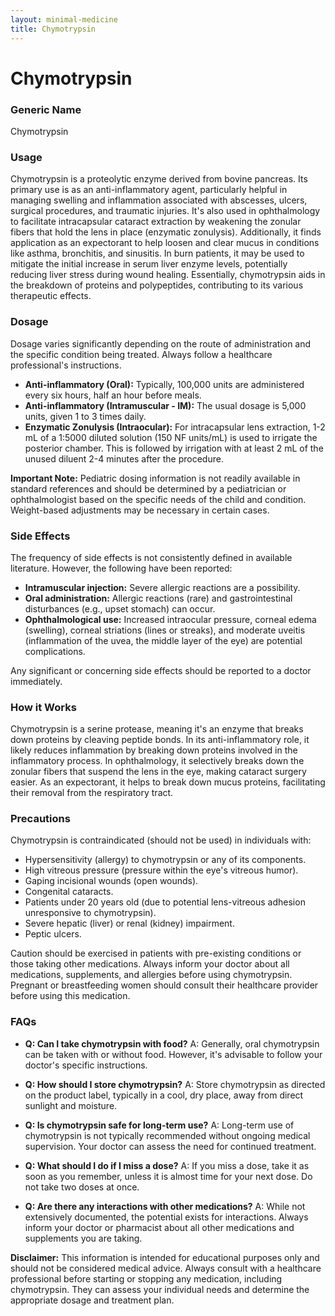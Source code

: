 ```yaml
---
layout: minimal-medicine
title: Chymotrypsin
---
```


# Chymotrypsin
### Generic Name
Chymotrypsin

### Usage
Chymotrypsin is a proteolytic enzyme derived from bovine pancreas.  Its primary use is as an anti-inflammatory agent, particularly helpful in managing swelling and inflammation associated with abscesses, ulcers, surgical procedures, and traumatic injuries.  It's also used in ophthalmology to facilitate intracapsular cataract extraction by weakening the zonular fibers that hold the lens in place (enzymatic zonulysis).  Additionally, it finds application as an expectorant to help loosen and clear mucus in conditions like asthma, bronchitis, and sinusitis.  In burn patients, it may be used to mitigate the initial increase in serum liver enzyme levels, potentially reducing liver stress during wound healing.  Essentially, chymotrypsin aids in the breakdown of proteins and polypeptides, contributing to its various therapeutic effects.

### Dosage
Dosage varies significantly depending on the route of administration and the specific condition being treated.  Always follow a healthcare professional's instructions.

* **Anti-inflammatory (Oral):** Typically, 100,000 units are administered every six hours, half an hour before meals.
* **Anti-inflammatory (Intramuscular - IM):**  The usual dosage is 5,000 units, given 1 to 3 times daily.
* **Enzymatic Zonulysis (Intraocular):** For intracapsular lens extraction, 1-2 mL of a 1:5000 diluted solution (150 NF units/mL) is used to irrigate the posterior chamber.  This is followed by irrigation with at least 2 mL of the unused diluent 2-4 minutes after the procedure.

**Important Note:** Pediatric dosing information is not readily available in standard references and should be determined by a pediatrician or ophthalmologist based on the specific needs of the child and condition.  Weight-based adjustments may be necessary in certain cases.

### Side Effects
The frequency of side effects is not consistently defined in available literature.  However, the following have been reported:

* **Intramuscular injection:** Severe allergic reactions are a possibility.
* **Oral administration:** Allergic reactions (rare) and gastrointestinal disturbances (e.g., upset stomach) can occur.
* **Ophthalmological use:** Increased intraocular pressure, corneal edema (swelling), corneal striations (lines or streaks), and moderate uveitis (inflammation of the uvea, the middle layer of the eye) are potential complications.

Any significant or concerning side effects should be reported to a doctor immediately.

### How it Works
Chymotrypsin is a serine protease, meaning it's an enzyme that breaks down proteins by cleaving peptide bonds.  In its anti-inflammatory role, it likely reduces inflammation by breaking down proteins involved in the inflammatory process.  In ophthalmology, it selectively breaks down the zonular fibers that suspend the lens in the eye, making cataract surgery easier.  As an expectorant, it helps to break down mucus proteins, facilitating their removal from the respiratory tract.

### Precautions
Chymotrypsin is contraindicated (should not be used) in individuals with:

* Hypersensitivity (allergy) to chymotrypsin or any of its components.
* High vitreous pressure (pressure within the eye's vitreous humor).
* Gaping incisional wounds (open wounds).
* Congenital cataracts.
* Patients under 20 years old (due to potential lens-vitreous adhesion unresponsive to chymotrypsin).
* Severe hepatic (liver) or renal (kidney) impairment.
* Peptic ulcers.


Caution should be exercised in patients with pre-existing conditions or those taking other medications.  Always inform your doctor about all medications, supplements, and allergies before using chymotrypsin.  Pregnant or breastfeeding women should consult their healthcare provider before using this medication.


### FAQs

* **Q: Can I take chymotrypsin with food?** A:  Generally, oral chymotrypsin can be taken with or without food.  However, it's advisable to follow your doctor's specific instructions.

* **Q: How should I store chymotrypsin?** A: Store chymotrypsin as directed on the product label, typically in a cool, dry place, away from direct sunlight and moisture.

* **Q: Is chymotrypsin safe for long-term use?** A:  Long-term use of chymotrypsin is not typically recommended without ongoing medical supervision.  Your doctor can assess the need for continued treatment.

* **Q: What should I do if I miss a dose?** A:  If you miss a dose, take it as soon as you remember, unless it is almost time for your next dose. Do not take two doses at once.

* **Q: Are there any interactions with other medications?** A:  While not extensively documented, the potential exists for interactions.  Always inform your doctor or pharmacist about all other medications and supplements you are taking.


**Disclaimer:**  This information is intended for educational purposes only and should not be considered medical advice.  Always consult with a healthcare professional before starting or stopping any medication, including chymotrypsin.  They can assess your individual needs and determine the appropriate dosage and treatment plan.
